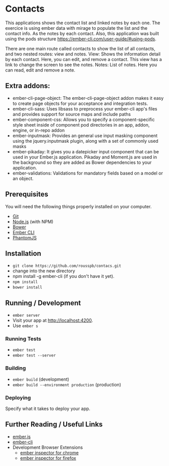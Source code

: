 # Contacts

This applications shows the contact list and linked notes by each one.
The exercice is using ember data with mirage to populate the list and the contact info. As the notes by each contact.
Also, this application was built using the pods structure https://ember-cli.com/user-guide/#using-pods.

There are one main route called contacts to show the list of all contacts, and two nested routes:
view and notes.
View: Shows the information detail by each contact. Here, you can edit, and remove a contact. This view has a link to change the screen to see the notes.
Notes: List of notes. Here you can read, edit and remove a note.

## Extra addons:
* ember-cli-page-object: The ember-cli-page-object addon makes it easy to create page objects for your acceptance and integration tests.
* ember-cli-sass: Uses libsass to preprocess your ember-cli app's files and provides support for source maps and include paths
* ember-component-css: Allows you to specify a component-specific style sheet inside of component pod directories in an app, addon, engine, or in-repo addon
* ember-inputmask: Provides an general use input masking component using the jquery.inputmask plugin, along with a set of commonly used masks
* ember-pikaday: It gives you a datepicker input component that can be used in your Ember.js application. Pikaday and Moment.js are used in the background so they are added as Bower dependencies to your application.
* ember-validations: Validations for mandatory fields based on a model or an object.


## Prerequisites

You will need the following things properly installed on your computer.

* [Git](http://git-scm.com/)
* [Node.js](http://nodejs.org/) (with NPM)
* [Bower](http://bower.io/)
* [Ember CLI](http://www.ember-cli.com/)
* [PhantomJS](http://phantomjs.org/)

## Installation

* `git clone https://github.com/rousspb/contacs.git`
* change into the new directory
* npm install -g ember-cli (if you don't have it yet).
* `npm install`
* `bower install`

## Running / Development

* `ember server`
* Visit your app at [http://localhost:4200](http://localhost:4200).
* Use `ember s`

### Running Tests

* `ember test`
* `ember test --server`

### Building

* `ember build` (development)
* `ember build --environment production` (production)

### Deploying

Specify what it takes to deploy your app.

## Further Reading / Useful Links

* [ember.js](http://emberjs.com/)
* [ember-cli](http://www.ember-cli.com/)
* Development Browser Extensions
  * [ember inspector for chrome](https://chrome.google.com/webstore/detail/ember-inspector/bmdblncegkenkacieihfhpjfppoconhi)
  * [ember inspector for firefox](https://addons.mozilla.org/en-US/firefox/addon/ember-inspector/)
